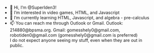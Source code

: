 <ul>
  <li>👋 Hi, I’m @SuperIden3!</li>
  <li>👀 I’m interested in video games, HTML, and Javascript</li>
  <li>🌱 I’m currently learning HTML, Javascript, and algebra - pre-calculus</li>
<li>📫 You can reach me through Outlook or Gmail. Outlook: 214880@bpsma.org. Gmail: gomesshely0@gmail.com, robotiden0@gmail.com (gomesshely0@gmail.com is preferred)</li>
I do not expect anyone seeing my stuff, even when they are out in public.
